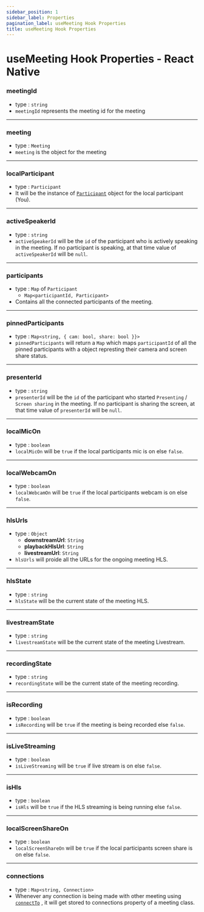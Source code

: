 ```yaml
---
sidebar_position: 1
sidebar_label: Properties
pagination_label: useMeeting Hook Properties
title: useMeeting Hook Properties
---
```


# useMeeting Hook Properties - React Native

<div class="sdk-api-ref-only-h4">

### meetingId

- type : `string`
- `meetingId` represents the meeting id for the meeting

---

### meeting

- type : `Meeting`
- `meeting` is the object for the meeting

---

### localParticipant

- type : `Participant`
- It will be the instance of [`Participant`](../use-participant/introduction.md) object for the local participant (You).

---

### activeSpeakerId

- type : `string`
- `activeSpeakerId` will be the `id` of the participant who is actively speaking in the meeting. If no participant is speaking, at that time value of `activeSpeakerId` will be `null`.

---

### participants

- type : `Map` of `Participant`
  - `Map<participantId, Participant>`
- Contains all the connected participants of the meeting.

---

### pinnedParticipants

- type : `Map<string, { cam: bool, share: bool }}>`
- `pinnedParticipants` will return a `Map` which maps `participantId` of all the pinned participants with a object represting their camera and screen share status.

---

### presenterId

- type : `string`
- `presenterId` will be the `id` of the participant who started `Presenting` / `Screen sharing` in the meeting. If no participant is sharing the screen, at that time value of `presenterId` will be `null`.

---

### localMicOn

- type : `boolean`
- `localMicOn` will be `true` if the local participants mic is on else `false`.

---

### localWebcamOn

- type : `boolean`
- `localWebcamOn` will be `true` if the local participants webcam is on else `false`.

---

### hlsUrls

- type : `Object`
  - **downstreamUrl**: `String`
  - **playbackHlsUrl**: `String`
  - **livestreamUrl**: `String`
- `hlsUrls` will proide all the URLs for the ongoing meeting HLS.

---

### hlsState

- type : `string`
- `hlsState` will be the current state of the meeting HLS.

---

### livestreamState

- type : `string`
- `livestreamState` will be the current state of the meeting Livestream.

---

### recordingState

- type : `string`
- `recordingState` will be the current state of the meeting recording.

---

### isRecording

- type : `boolean`
- `isRecording` will be `true` if the meeting is being recorded else `false`.

---

### isLiveStreaming

- type : `boolean`
- `isLiveStreaming` will be `true` if live stream is on else `false`.

---

### isHls

- type : `boolean`
- `isHls` will be `true` if the HLS streaming is being running else `false`.

---

### localScreenShareOn

- type : `boolean`
- `localScreenShareOn` will be `true` if the local participants screen share is on else `false`.

---

### connections

- type : `Map<string, Connection>`
- Whenever any connection is being made with other meeting using [`connectTo`](./methods.md#connectto) , it will get stored to connections property of a meeting class.

</div>
